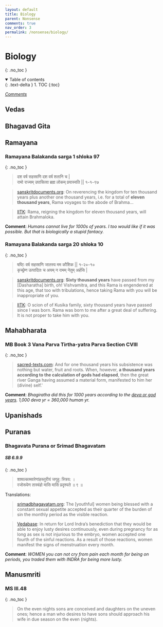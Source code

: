 ```yaml
---
layout: default
title: Biology
parent: Nonsense
comments: true
nav_order: 3
permalink: /nonsense/biology/
---
```

# Biology
{: .no_toc }
<details open markdown="block">
  <summary>
    Table of contents
  </summary>
  {: .text-delta }
1. TOC
{:toc}
</details>

[*Comments*]({{site.url}}{{page.url}}#comments)

## Vedas

## Bhagavad Gita

## Ramayana
### Ramayana Balakanda sarga 1 shloka 97
{: .no_toc }
>दश वर्ष सहस्राणि दश वर्ष शतानि च \|<br>
रामो राज्यम् उपासित्वा ब्रह्म लोकम् प्रयास्यति \|\| १-१-९७

><a href="https://sanskritdocuments.org/sites/valmikiramayan/baala/sarga1/balasans1.htm#Verse97" target="_blank">sanskritdocuments.org</a>: On reverencing the kingdom for ten thousand years plus another one thousand years, i.e. for a total of **eleven thousand years**, Rama voyages to the abode of Brahma...

><a href="https://www.valmiki.iitk.ac.in/sloka?field_kanda_tid=1&language=dv&field_sarga_value=1" target="_blank">IITK</a>: Rama, reigning the kingdom for eleven thousand years, will attain Brahmaloka.

**Comment**: *Humans cannot live for 1000s of years. I too would like if it was possible. But that is biologically a stupid fantacy.*

### Ramayana Balakanda sarga 20 shloka 10
{: .no_toc }
>षष्टिः वर्ष सहस्राणि जातस्य मम कौशिक \|\| १-२०-१०<br>
कृच्छ्रेण उत्पादितः च अयम् न रामम् नेतुम् अर्हसि \|

><a href="https://sanskritdocuments.org/sites/valmikiramayan/baala/sarga20/balasans20.htm#Verse10" target="_blank">sanskritdocuments.org</a>: **Sixty thousand years** have passed from my [Dasharatha] birth, oh! Vishvamitra, and this Rama is engendered at this age, that too with tribulations, hence taking Rama with you will be inappropriate of you.

><a href="https://www.valmiki.iitk.ac.in/sloka?field_kanda_tid=1&language=dv&field_sarga_value=20" target="_blank">IITK</a>: O scion of of Kusika family, sixty thousand years have passed since I was born. Rama was born to me after a great deal of suffering. It is not proper to take him with you.

## Mahabharata

### MB Book 3 Vana Parva Tirtha-yatra Parva Section CVIII
{: .no_toc }

><a href="https://www.sacred-texts.com/hin/m03/m03108.htm" target="_blank">sacred-texts.com</a>: And for one thousand years his subsistence was nothing but water, fruit and roots. When, however, **a thousand years according to the calculation of gods had elapsed**, then the great river Ganga having assumed a material form, manifested to him her (divine) self.'

**Comment**: *Bhagiratha did this for 1000 years according to the <a href="https://en.wikipedia.org/wiki/Hindu_units_of_time" target="_blank">deva or god years</a>. 1,000 deva yr = 360,000 human yr.*

## Upanishads

## Puranas

### Bhagavata Purana or Srimad Bhagavatam

##### SB 6.9.9
{: .no_toc }
>शश्वत्कामवरेणांहस्तुरीयं जगृहु: स्त्रिय: ।<br>
रजोरूपेण तास्वंहो मासि मासि प्रद‍ृश्यते ॥ ९ ॥

Translations:

> <a href="https://www.srimadbhagavatam.org/canto6/chapter9.html#Text_9" target="_blank">srimadbhagavatam.org</a>: The [youthful] women being blessed with a constant sexual appetite accepted as their quarter of the burden of sin the monthly period as the visible reaction.

> <a href="https://vedabase.io/en/library/sb/6/9/9/" target="_blank">Vedabase</a>: In return for Lord Indra’s benediction that they would be able to enjoy lusty desires continuously, even during pregnancy for as long as sex is not injurious to the embryo, women accepted one fourth of the sinful reactions. As a result of those reactions, women manifest the signs of menstruation every month.

**Comment**: *WOMEN you can not cry from pain each month for being on periods, you traded them with INDRA for being more lusty.*

## Manusmriti

### MS III.48
{: .no_toc }
> On the even nights sons are conceived and daughters on the uneven ones; hence a man who desires to have sons should approach his wife in due season on the even (nights).